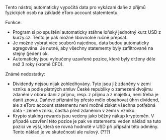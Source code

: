 Tento nástroj automaticky vypočítá data pro vykázaní daňe z příjmů fyzických osob na základě eToro account statemtentu.

Funkce:
- Program si po spuštění automaticky stáhne loňský jednotný kurz USD z kurzy.cz. Tento je pak možné libovnolně ručně přepsat.
- Je možné vybrat více souborů najednou, data budou automaticky agregována. Je nutné, aby všechny statementy byly zafiltrované na stejný (jeden) ok.
- Automaticky jsou vyloučeny uzavřené pozice, které byly drženy déle než 3 roky (kromě CFD).

Známé nedostatky:
- Dividendy nejsou nijak zohledňovány. Tyto jsou již zdaněny v zemi vzniku a podle platných smluv České republiky o zamezení dvojímu zdanění v oboru daní z příjmu, resp. z příjmu a z majetku, není třeba je danit znovu. Daňové přiznání by přesto mělo obsahovat úhrn dividend, ale z eToro account statementu není možné získat všechna potřebná data - země vzniku, částka před zdaněním v zemi v vzniku.
- Krypto staking rewards jsou vedeny jako běžný nákup kryptoměn. V případě uzavření této pozice je pak ve statementu veden náklad na tuto pozici ve výši, která se rovná hodnotě v USD při připsání této odměny. Tento náklad je ve skutečnosti ale nulový. (???)

